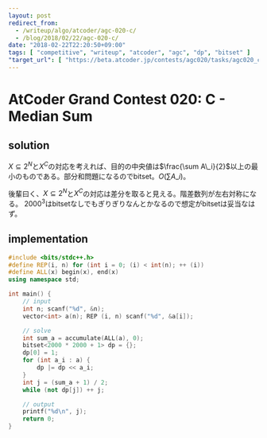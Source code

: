 ```yaml
---
layout: post
redirect_from:
  - /writeup/algo/atcoder/agc-020-c/
  - /blog/2018/02/22/agc-020-c/
date: "2018-02-22T22:20:50+09:00"
tags: [ "competitive", "writeup", "atcoder", "agc", "dp", "bitset" ]
"target_url": [ "https://beta.atcoder.jp/contests/agc020/tasks/agc020_c" ]
---
```


# AtCoder Grand Contest 020: C - Median Sum

## solution

$X \subseteq 2^N$と$X^C$の対応を考えれば、目的の中央値は$\frac{\sum A\_i}{2}$以上の最小のものである。部分和問題になるのでbitset。$O(\sum A\_i)$。

後輩曰く、$X \subseteq 2^N$と$X^C$の対応は差分を取ると見える。階差数列が左右対称になる。
$2000^3$はbitsetなしでもぎりぎりなんとかなるので想定がbitsetは妥当なはず。

## implementation

``` c++
#include <bits/stdc++.h>
#define REP(i, n) for (int i = 0; (i) < int(n); ++ (i))
#define ALL(x) begin(x), end(x)
using namespace std;

int main() {
    // input
    int n; scanf("%d", &n);
    vector<int> a(n); REP (i, n) scanf("%d", &a[i]);

    // solve
    int sum_a = accumulate(ALL(a), 0);
    bitset<2000 * 2000 + 1> dp = {};
    dp[0] = 1;
    for (int a_i : a) {
        dp |= dp << a_i;
    }
    int j = (sum_a + 1) / 2;
    while (not dp[j]) ++ j;

    // output
    printf("%d\n", j);
    return 0;
}
```
